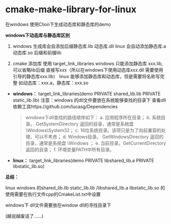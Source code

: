 # cmake-make-library-for-linux
在windows 使用Clion下生成动态库和静态库的demo

**windows下动态库与静态库区别**
1. windows 生成库会自添加后缀静态库.lib 动态库.dll
linux 会自动添加静态库.a 动态库.so 后缀和前缀lib


2. cmake 添加库 使用 target_link_libraries
windows  只能添加静态库 xxx.lib,可以省略lib后缀 直接写xxx（所以在windows下使用动态库xxx.dll 需要使用引导的静态库xxx.lib）
linux 能够添加静态库和动态库，但是需要将名称写完整 如动态库：xxx.a，静态库：xxx.so

- **windows：**
  target_link_libraries(demo PRIVATE shared_lib.lib PRIVATE static_lib.lib)
  注意：windows 的dll文件要放在系统能够查找的目录下
  查看dll依赖工具https://github.com/lucasg/Dependencies

  > windows下dll查找的路径顺序如下：
  > a. 应用程序所在目录；
  > b. 系统目录。 GetSystemDirectory 返回的目录，通常是系统盘\Windows\System32；
  > c. 16位系统目录。该项只是为了向前兼容的处理，可以不考虑；
  > d. Windows目录。 GetWindowsDirectory 返回的目录，通常是系统盘 \Windows ；
  > e. 当前目录。GetCurrentDirectory返回的目录；
  > f. 环境变量PATH中所有目录。

- **linux：**
  target_link_libraries(demo PRIVATE libshared_lib.a PRIVATE libstatic_lib.so)

**总结：**

linux windows 的shared_lib.lib static_lib.lib /libshared_lib.a libstatic_lib.so 的使用需要在执行文件cpp的CmakeList.txt中设置

windows下 dll文件需要放在window dll的寻找目录下 

(越说越废话了......)
